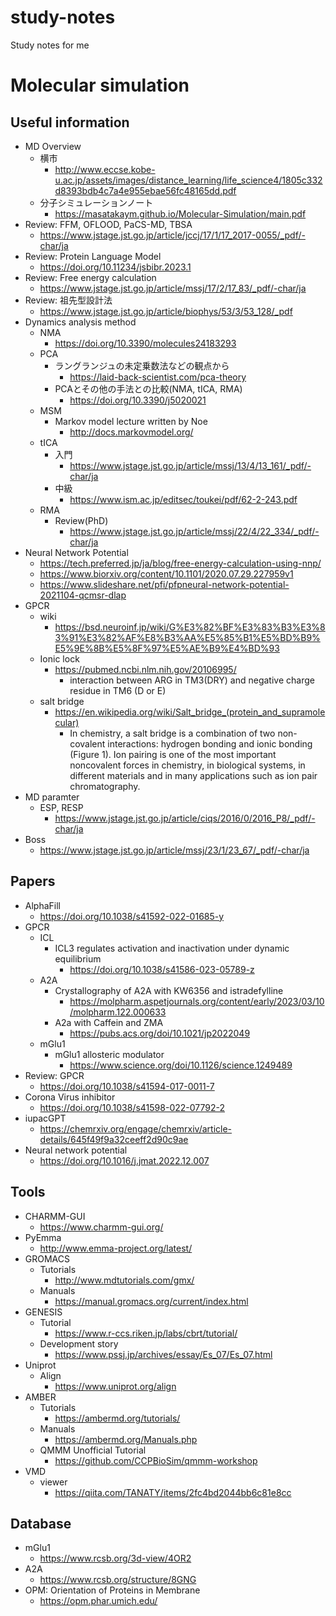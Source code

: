 # study-notes
Study notes for me

# Molecular simulation
## Useful information
- MD Overview
  - 横市
    - http://www.eccse.kobe-u.ac.jp/assets/images/distance_learning/life_science4/1805c332d8393bdb4c7a4e955ebae56fc48165dd.pdf
  - 分子シミュレーションノート
    - https://masatakaym.github.io/Molecular-Simulation/main.pdf
- Review: FFM, OFLOOD, PaCS-MD, TBSA
  - https://www.jstage.jst.go.jp/article/jccj/17/1/17_2017-0055/_pdf/-char/ja 
- Review: Protein Language Model
  - https://doi.org/10.11234/jsbibr.2023.1
-  Review: Free energy calculation
   -  https://www.jstage.jst.go.jp/article/mssj/17/2/17_83/_pdf/-char/ja
- Review: 祖先型設計法
  - https://www.jstage.jst.go.jp/article/biophys/53/3/53_128/_pdf
- Dynamics analysis method
  - NMA
    - https://doi.org/10.3390/molecules24183293
  - PCA
    - ラングランジュの未定乗数法などの観点から
      - https://laid-back-scientist.com/pca-theory
    - PCAとその他の手法との比較(NMA, tICA, RMA)
      - https://doi.org/10.3390/j5020021
  - MSM
    - Markov model lecture written by Noe
      - http://docs.markovmodel.org/
  - tICA
    - 入門
      - https://www.jstage.jst.go.jp/article/mssj/13/4/13_161/_pdf/-char/ja
    - 中級
      - https://www.ism.ac.jp/editsec/toukei/pdf/62-2-243.pdf
  - RMA
    - Review(PhD)
      - https://www.jstage.jst.go.jp/article/mssj/22/4/22_334/_pdf/-char/ja
- Neural Network Potential
  - https://tech.preferred.jp/ja/blog/free-energy-calculation-using-nnp/
  - https://www.biorxiv.org/content/10.1101/2020.07.29.227959v1
  - https://www.slideshare.net/pfi/pfpneural-network-potential-2021104-qcmsr-dlap
- GPCR
  - wiki
    - https://bsd.neuroinf.jp/wiki/G%E3%82%BF%E3%83%B3%E3%83%91%E3%82%AF%E8%B3%AA%E5%85%B1%E5%BD%B9%E5%9E%8B%E5%8F%97%E5%AE%B9%E4%BD%93
  - Ionic lock
    - https://pubmed.ncbi.nlm.nih.gov/20106995/
      - interaction between ARG in TM3(DRY) and negative charge residue in TM6 (D or E)
  - salt bridge
    - https://en.wikipedia.org/wiki/Salt_bridge_(protein_and_supramolecular)
      - In chemistry, a salt bridge is a combination of two non-covalent interactions: hydrogen bonding and ionic bonding (Figure 1). Ion pairing is one of the most important noncovalent forces in chemistry, in biological systems, in different materials and in many applications such as ion pair chromatography.
- MD paramter
  - ESP, RESP
    - https://www.jstage.jst.go.jp/article/ciqs/2016/0/2016_P8/_pdf/-char/ja
- Boss
  - https://www.jstage.jst.go.jp/article/mssj/23/1/23_67/_pdf/-char/ja



## Papers
- AlphaFill
  - https://doi.org/10.1038/s41592-022-01685-y
- GPCR
  - ICL
    - ICL3 regulates activation and inactivation under dynamic equilibrium
      - https://doi.org/10.1038/s41586-023-05789-z
  - A2A
    - Crystallography of A2A with KW6356 and istradefylline
      - https://molpharm.aspetjournals.org/content/early/2023/03/10/molpharm.122.000633
    - A2a with Caffein and ZMA
      - https://pubs.acs.org/doi/10.1021/jp2022049
  - mGlu1
    - mGlu1 allosteric modulator
      - https://www.science.org/doi/10.1126/science.1249489
- Review: GPCR
  - https://doi.org/10.1038/s41594-017-0011-7
- Corona Virus inhibitor
  - https://doi.org/10.1038/s41598-022-07792-2
- iupacGPT
  - https://chemrxiv.org/engage/chemrxiv/article-details/645f49f9a32ceeff2d90c9ae
- Neural network potential
  - https://doi.org/10.1016/j.jmat.2022.12.007


## Tools
- CHARMM-GUI
  - https://www.charmm-gui.org/
- PyEmma
  - http://www.emma-project.org/latest/
- GROMACS
  - Tutorials
    - http://www.mdtutorials.com/gmx/
  - Manuals
    - https://manual.gromacs.org/current/index.html
- GENESIS
  - Tutorial
    - https://www.r-ccs.riken.jp/labs/cbrt/tutorial/
  - Development story
    - https://www.pssj.jp/archives/essay/Es_07/Es_07.html
- Uniprot
  - Align
    - https://www.uniprot.org/align
- AMBER
  - Tutorials
    - https://ambermd.org/tutorials/
  - Manuals
    - https://ambermd.org/Manuals.php
  - QMMM Unofficial Tutorial
    - https://github.com/CCPBioSim/qmmm-workshop
- VMD
  - viewer
    - https://qiita.com/TANATY/items/2fc4bd2044bb6c81e8cc



## Database
- mGlu1
  - https://www.rcsb.org/3d-view/4OR2
- A2A
  - https://www.rcsb.org/structure/8GNG
- OPM: Orientation of Proteins in Membrane
  - https://opm.phar.umich.edu/


